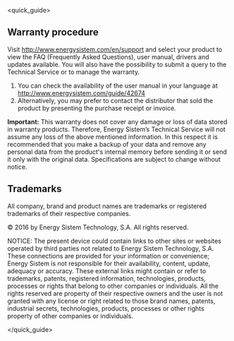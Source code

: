 <quick_guide>
## Warranty procedure

Visit http://www.energysistem.com/en/support and select your product to view the FAQ (Frequently Asked Questions), user manual, drivers and updates available. You will also have the possibility to submit a query to the Technical Service or to manage the warranty. 

1. You can check the availability of the user manual in your language at http://www.energysistem.com/guide/42674
2. Alternatively, you may prefer to contact the distributor that sold the product by presenting the purchase receipt or invoice.

**Important:** This warranty does not cover any damage or loss of data stored in warranty products. Therefore, Energy Sistem’s Technical Service will not assume any loss of the above mentioned information. In this respect it is recommended that you make a backup of your data and remove any personal data from the product's internal memory before sending it or send it only with the original data.
Specifications are subject to change without notice.


## Trademarks

All company, brand and product names are trademarks or registered trademarks of their respective companies.

© 2016 by Energy Sistem Technology, S.A. All rights reserved.

NOTICE: The present device could contain links to other sites or websites operated by third parties not related to Energy Sistem Technology, S.A. These connections are provided for your information or convenience; Energy Sistem is not responsible for their availability, content, update, adequacy or accuracy.  These external links might contain or refer to trademarks, patents, registered information, technologies, products, processes or rights that belong to other companies or individuals. All the rights reserved are property of their respective owners and the user is not granted with any license or right related to those brand names, patents, industrial secrets, technologies, products, processes or other rights property of other companies or individuals.

</quick_guide>
